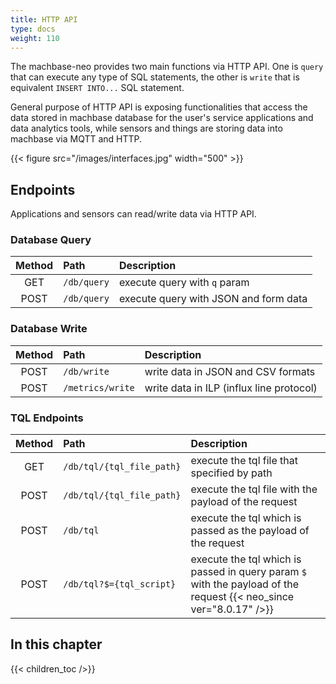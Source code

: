 ```yaml
---
title: HTTP API
type: docs
weight: 110
---
```


The machbase-neo provides two main functions via HTTP API.
One is `query` that can execute any type of SQL statements, the other is `write` that is equivalent `INSERT INTO...` SQL statement.

General purpose of HTTP API is exposing functionalities that access the data stored in machbase database for the user's service applications and data analytics tools,
while sensors and things are storing data into machbase via MQTT and HTTP.

{{< figure src="/images/interfaces.jpg" width="500" >}}


## Endpoints

Applications and sensors can read/write data via HTTP API.

### Database Query

| Method  | Path             | Description                           |
| :-----: | :--------------- | :-------------------------------------|
| GET     | `/db/query`      | execute query with `q` param          |
| POST    | `/db/query`      | execute query with JSON and form data |

### Database Write

| Method  | Path             | Description                           |
| :-----: | :--------------- | :-------------------------------------|
| POST    | `/db/write`      | write data in JSON and CSV formats  |
| POST    | `/metrics/write` | write data in ILP (influx line protocol) |

### TQL Endpoints

| Method  | Path                      | Description                           |
| :-----: | :------------------------ | :-------------------------------------|
| GET     | `/db/tql/{tql_file_path}` | execute the tql file that specified by path    |
| POST    | `/db/tql/{tql_file_path}` | execute the tql file with the payload of the request |
| POST    | `/db/tql`                 | execute the tql which is passed as the payload of the request |
| POST    | `/db/tql?$={tql_script}`  | execute the tql which is passed in query param `$` with the payload of the request {{< neo_since ver="8.0.17" />}} |

## In this chapter

{{< children_toc />}}
